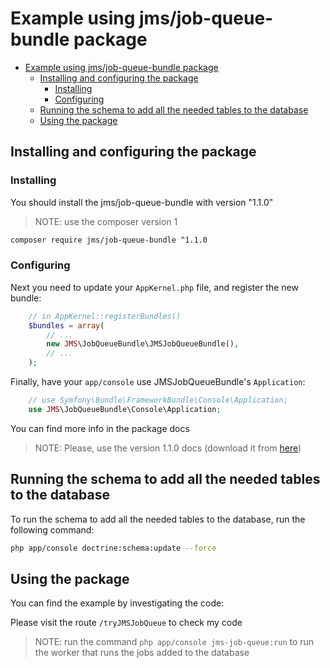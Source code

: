 # Example using jms/job-queue-bundle package

- [Example using jms/job-queue-bundle package](#example-using-jmsjob-queue-bundle-package)
  - [Installing and configuring the package](#installing-and-configuring-the-package)
    - [Installing](#installing)
    - [Configuring](#configuring)
  - [Running the schema to add all the needed tables to the database](#running-the-schema-to-add-all-the-needed-tables-to-the-database)
  - [Using the package](#using-the-package)

## Installing and configuring the package

### Installing

You should install the jms/job-queue-bundle with version "1.1.0"

> NOTE: use the composer version 1

```bash
composer require jms/job-queue-bundle ^1.1.0
```

### Configuring

Next you need to update your `AppKernel.php` file, and register the
new bundle:

```php
    // in AppKernel::registerBundles()
    $bundles = array(
        // ...
        new JMS\JobQueueBundle\JMSJobQueueBundle(),
        // ...
    );
```

Finally, have your `app/console` use JMSJobQueueBundle's `Application`:

```php
    // use Symfony\Bundle\FrameworkBundle\Console\Application;
    use JMS\JobQueueBundle\Console\Application;
```

You can find more info in the package docs

> NOTE: Please, use the version 1.1.0 docs (download it from [here](https://github.com/schmittjoh/JMSJobQueueBundle/releases/tag/1.1.0))

## Running the schema to add all the needed tables to the database

To run the schema to add all the needed tables to the database, run the following command:

```bash
php app/console doctrine:schema:update --force
```

## Using the package

You can find the example by investigating the code:

Please visit the route `/tryJMSJobQueue` to check my code

> NOTE: run the command `php app/console jms-job-queue:run` to run the worker that runs the jobs added to the database
